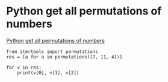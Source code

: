 # Python get all permutations of numbers

[Python get all permutations of numbers](https://stackoverflow.com/questions/2052951/python-get-all-permutations-of-numbers)

```
from itertools import permutations
res = [a for a in permutations([7, 11, 4])]

for v in res:
	print(v[0], v[1], v[2])
```